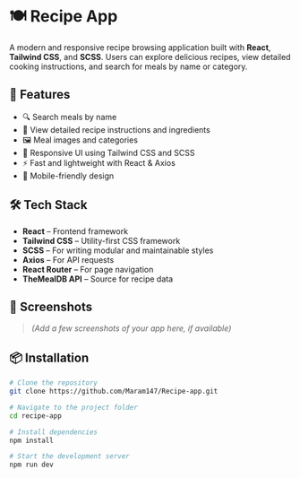 # 🍽️ Recipe App

A modern and responsive recipe browsing application built with **React**, **Tailwind CSS**, and **SCSS**. Users can explore delicious recipes, view detailed cooking instructions, and search for meals by name or category.

## 🚀 Features

- 🔍 Search meals by name
- 🧾 View detailed recipe instructions and ingredients
- 🖼️ Meal images and categories
- 🎨 Responsive UI using Tailwind CSS and SCSS
- ⚡ Fast and lightweight with React & Axios
- 📱 Mobile-friendly design

## 🛠️ Tech Stack

- **React** – Frontend framework
- **Tailwind CSS** – Utility-first CSS framework
- **SCSS** – For writing modular and maintainable styles
- **Axios** – For API requests
- **React Router** – For page navigation
- **TheMealDB API** – Source for recipe data

## 📸 Screenshots

> *(Add a few screenshots of your app here, if available)*

## 📦 Installation

```bash
# Clone the repository
git clone https://github.com/Maram147/Recipe-app.git

# Navigate to the project folder
cd recipe-app

# Install dependencies
npm install

# Start the development server
npm run dev
